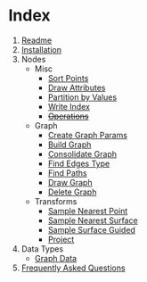 # Index

1. [Readme](../Readme.md)
1. [Installation](Installation.md)
1. Nodes
    - Misc
        - [Sort Points](PCGExSortPoints.md)
        - [Draw Attributes](PCGExDrawAttributes.md)
        - [Partition by Values](PCGExPartitionByValues.md)
        - [Write Index](PCGExWriteIndex.md)
        - ~~[Operations](PCGExOperations.md)~~
    - Graph
        - [Create Graph Params](PCGExCreateGraphParams.md)
        - [Build Graph](PCGExBuildGraph.md)
        - [Consolidate Graph](PCGExConsolidateGraph.md)
        - [Find Edges Type](PCGExFindEdgesType.md)
        - [Find Paths](PCGExFindPaths.md)
        - [Draw Graph](PCGExDrawGraph.md)
        - [Delete Graph](PCGExDeleteGraph.md)
    - Transforms
        - [Sample Nearest Point](PCGExSampleNearestPoint.md)
        - [Sample Nearest Surface](PCGExSampleNearestSurface.md)
        - [Sample Surface Guided](PCGExSampleSurfaceGuided.md)
        - [Project](PCGExProject.md)
1. Data Types
    - [Graph Data](PCGExGraphData.md)
1. [Frequently Asked Questions](FAQ.md)